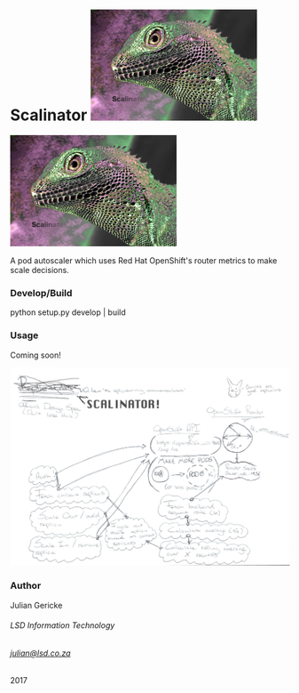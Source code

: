 # Scalinator ![](docs/logo.png)
![scalinator](docs/logo.png?raw=true "scalinator")

A pod autoscaler which uses Red Hat OpenShift's router metrics to make scale decisions.

### Develop/Build

python setup.py develop | build

### Usage

Coming soon!

![](docs/arch.png)

### Author
Julian Gericke
###### LSD Information Technology
###### julian@lsd.co.za 
2017
 

